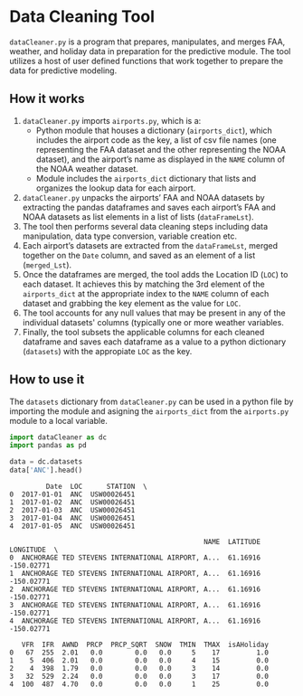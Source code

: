 # Data Cleaning Tool

`dataCleaner.py` is a program that prepares, manipulates, and merges FAA, weather, and holiday data in preparation for the predictive module. 
The tool utilizes a host of user defined functions that work together to prepare the data for predictive modeling. 

## How it works
1.	`dataCleaner.py` imports `airports.py`, which is a:
    - Python module that houses a dictionary (`airports_dict`), which includes the airport code as the key, a list of csv file names
      (one representing the FAA dataset and the other representing the NOAA dataset), and the airport’s name as displayed in the `NAME` column
      of the NOAA weather dataset. 
    - Module includes the `airports_dict` dictionary that lists and organizes the lookup data for each airport.
2.	`dataCleaner.py` unpacks the airports’ FAA and NOAA datasets by extracting the pandas dataframes and saves each airport’s FAA and NOAA
    datasets as list elements in a list of lists (`dataFrameLst`). 
3.	The tool then performs several data cleaning steps including data manipulation, data type conversion, variable creation etc. 
4.	Each airport’s datasets are extracted from the `dataFrameLst`, merged together on the `Date` column, and saved as an element of a list (`merged_Lst`). 
5.	Once the dataframes are merged, the tool adds the Location ID (`LOC`) to each dataset. It achieves this by matching the 3rd element of the
    `airports_dict` at the appropriate index to the `NAME` column of each dataset and grabbing the key element as the value for `LOC`.
6.  The tool accounts for any null values that may be present in any of the individual datasets' columns (typically one or more weather variables.
7.	Finally, the tool subsets the applicable columns for each cleaned dataframe and saves each dataframe as a value to a
    python dictionary (`datasets`) with the appropiate `LOC` as the key.


## How to use it
The `datasets` dictionary from `dataCleaner.py` can be used in a python file by importing the module and  asigning the `airports_dict` from the `airports.py` module to a local variable.

```python
import dataCleaner as dc
import pandas as pd

data = dc.datasets
data['ANC'].head()
```
```
         Date  LOC      STATION  \
0  2017-01-01  ANC  USW00026451   
1  2017-01-02  ANC  USW00026451   
2  2017-01-03  ANC  USW00026451   
3  2017-01-04  ANC  USW00026451   
4  2017-01-05  ANC  USW00026451   

                                                NAME  LATITUDE  LONGITUDE  \
0  ANCHORAGE TED STEVENS INTERNATIONAL AIRPORT, A...  61.16916 -150.02771   
1  ANCHORAGE TED STEVENS INTERNATIONAL AIRPORT, A...  61.16916 -150.02771   
2  ANCHORAGE TED STEVENS INTERNATIONAL AIRPORT, A...  61.16916 -150.02771   
3  ANCHORAGE TED STEVENS INTERNATIONAL AIRPORT, A...  61.16916 -150.02771   
4  ANCHORAGE TED STEVENS INTERNATIONAL AIRPORT, A...  61.16916 -150.02771   

   VFR  IFR  AWND  PRCP  PRCP_SQRT  SNOW  TMIN  TMAX  isAHoliday  
0   67  255  2.01   0.0        0.0   0.0     5    17         1.0  
1    5  406  2.01   0.0        0.0   0.0     4    15         0.0  
2    4  398  1.79   0.0        0.0   0.0     3    14         0.0  
3   32  529  2.24   0.0        0.0   0.0     3    17         0.0  
4  100  487  4.70   0.0        0.0   0.0     1    25         0.0  
```

